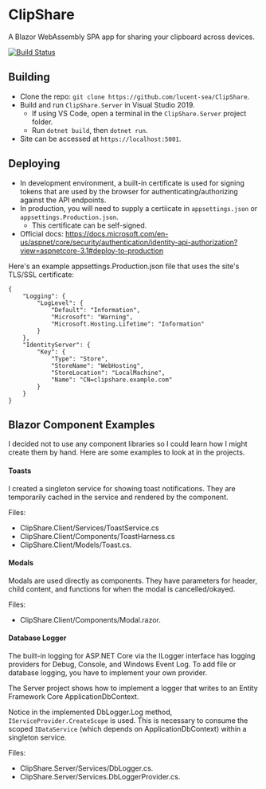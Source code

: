# ClipShare

A Blazor WebAssembly SPA app for sharing your clipboard across devices.

[![Build Status](https://dev.azure.com/translucency/ClipShare/_apis/build/status/ClipShare?branchName=master)](https://dev.azure.com/translucency/ClipShare/_build/latest?definitionId=22&branchName=master)

## Building

* Clone the repo: `git clone https://github.com/lucent-sea/ClipShare`.
* Build and run `ClipShare.Server` in Visual Studio 2019.
    * If using VS Code, open a terminal in the `ClipShare.Server` project folder.
    * Run `dotnet build`, then `dotnet run`.
* Site can be accessed at `https://localhost:5001`.

## Deploying
* In development environment, a built-in certificate is used for signing tokens that are used by the browser for authenticating/authorizing against the API endpoints.
* In production, you will need to supply a certiicate in `appsettings.json` or `appsettings.Production.json`.
    * This certificate can be self-signed.
* Official docs: https://docs.microsoft.com/en-us/aspnet/core/security/authentication/identity-api-authorization?view=aspnetcore-3.1#deploy-to-production

Here's an example appsettings.Production.json file that uses the site's TLS/SSL certificate:
```
{
    "Logging": {
        "LogLevel": {
            "Default": "Information",
            "Microsoft": "Warning",
            "Microsoft.Hosting.Lifetime": "Information"
        }
    },
    "IdentityServer": {
        "Key": {
            "Type": "Store",
            "StoreName": "WebHosting",
            "StoreLocation": "LocalMachine",
            "Name": "CN=clipshare.example.com"
        }
    }
}
```

## Blazor Component Examples
I decided not to use any component libraries so I could learn how I might create them by hand.  Here are some examples to look at in the projects.

#### Toasts
I created a singleton service for showing toast notifications.  They are temporarily cached in the service and rendered by the component.

Files:
* ClipShare.Client/Services/ToastService.cs
* ClipShare.Client/Components/ToastHarness.cs
* ClipShare.Client/Models/Toast.cs.

#### Modals
Modals are used directly as components.  They have parameters for header, child content, and functions for when the modal is cancelled/okayed.

Files:
* ClipShare.Client/Components/Modal.razor.

#### Database Logger
The built-in logging for ASP.NET Core via the ILogger interface has logging providers for Debug, Console, and Windows Event Log.
To add file or database logging, you have to implement your own provider.

The Server project shows how to implement a logger that writes to an Entity Framework Core ApplicationDbContext.

Notice in the implemented DbLogger.Log method, `IServiceProvider.CreateScope` is used.  This is necessary to consume
the scoped `IDataService` (which depends on ApplicationDbContext) within a singleton service.

Files:
* ClipShare.Server/Services/DbLogger.cs.
* ClipShare.Server/Services.DbLoggerProvider.cs.